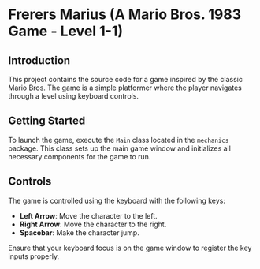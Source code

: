 # Frerers Marius (A Mario Bros. 1983 Game - Level 1-1)

## Introduction
This project contains the source code for a game inspired by the classic Mario Bros. The game is a simple platformer where the player navigates through a level using keyboard controls.

## Getting Started
To launch the game, execute the `Main` class located in the `mechanics` package. This class sets up the main game window and initializes all necessary components for the game to run.

## Controls
The game is controlled using the keyboard with the following keys:
- **Left Arrow**: Move the character to the left.
- **Right Arrow**: Move the character to the right.
- **Spacebar**: Make the character jump.

Ensure that your keyboard focus is on the game window to register the key inputs properly.